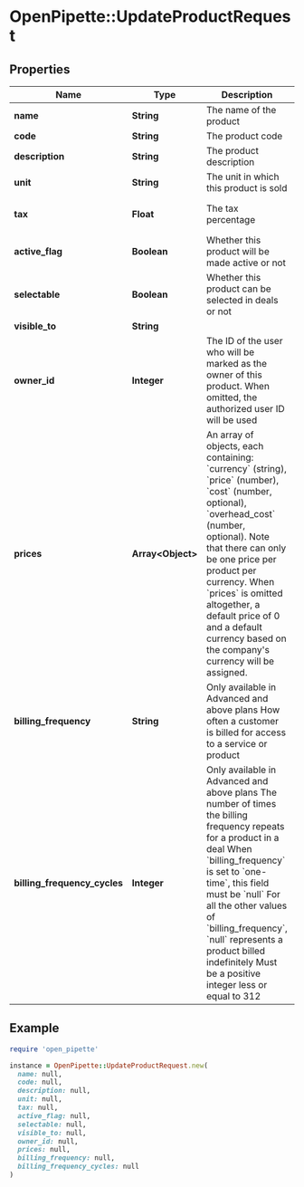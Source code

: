 # OpenPipette::UpdateProductRequest

## Properties

| Name | Type | Description | Notes |
| ---- | ---- | ----------- | ----- |
| **name** | **String** | The name of the product | [optional] |
| **code** | **String** | The product code | [optional] |
| **description** | **String** | The product description | [optional] |
| **unit** | **String** | The unit in which this product is sold | [optional] |
| **tax** | **Float** | The tax percentage | [optional][default to 0] |
| **active_flag** | **Boolean** | Whether this product will be made active or not | [optional][default to true] |
| **selectable** | **Boolean** | Whether this product can be selected in deals or not | [optional][default to true] |
| **visible_to** | **String** |  | [optional] |
| **owner_id** | **Integer** | The ID of the user who will be marked as the owner of this product. When omitted, the authorized user ID will be used | [optional] |
| **prices** | **Array&lt;Object&gt;** | An array of objects, each containing: &#x60;currency&#x60; (string), &#x60;price&#x60; (number), &#x60;cost&#x60; (number, optional), &#x60;overhead_cost&#x60; (number, optional). Note that there can only be one price per product per currency. When &#x60;prices&#x60; is omitted altogether, a default price of 0 and a default currency based on the company&#39;s currency will be assigned. | [optional] |
| **billing_frequency** | **String** | Only available in Advanced and above plans  How often a customer is billed for access to a service or product  | [optional] |
| **billing_frequency_cycles** | **Integer** | Only available in Advanced and above plans  The number of times the billing frequency repeats for a product in a deal  When &#x60;billing_frequency&#x60; is set to &#x60;one-time&#x60;, this field must be &#x60;null&#x60;  For all the other values of &#x60;billing_frequency&#x60;, &#x60;null&#x60; represents a product billed indefinitely  Must be a positive integer less or equal to 312  | [optional] |

## Example

```ruby
require 'open_pipette'

instance = OpenPipette::UpdateProductRequest.new(
  name: null,
  code: null,
  description: null,
  unit: null,
  tax: null,
  active_flag: null,
  selectable: null,
  visible_to: null,
  owner_id: null,
  prices: null,
  billing_frequency: null,
  billing_frequency_cycles: null
)
```

